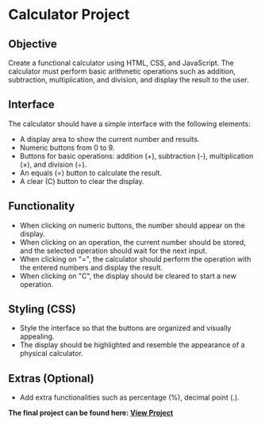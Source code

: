 # Calculator Project

## Objective
Create a functional calculator using HTML, CSS, and JavaScript. The calculator must perform basic arithmetic operations such as addition, subtraction, multiplication, and division, and display the result to the user.

## Interface
The calculator should have a simple interface with the following elements:
- A display area to show the current number and results.
- Numeric buttons from 0 to 9.
- Buttons for basic operations: addition (+), subtraction (-), multiplication (×), and division (÷).
- An equals (=) button to calculate the result.
- A clear (C) button to clear the display.

## Functionality
- When clicking on numeric buttons, the number should appear on the display.
- When clicking on an operation, the current number should be stored, and the selected operation should wait for the next input.
- When clicking on "=", the calculator should perform the operation with the entered numbers and display the result.
- When clicking on "C", the display should be cleared to start a new operation.

## Styling (CSS)
- Style the interface so that the buttons are organized and visually appealing.
- The display should be highlighted and resemble the appearance of a physical calculator.

## Extras (Optional)
- Add extra functionalities such as percentage (%), decimal point (.).

**The final project can be found here: [View Project](https://laisvigas.github.io/SoulCode/Assignments3/Assignment2/)**